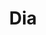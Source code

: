 ---
title: "Dia"
url: /ciudad-autonoma-de-buenos-aires/dia-avenida-paseo-colon/
shop: Supermarkt
---